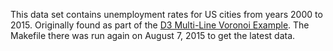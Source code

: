 This data set contains unemployment rates for US cities from years 2000 to 2015. Originally found as part of the [D3 Multi-Line Voronoi Example](http://bl.ocks.org/mbostock/8033015). The Makefile there was run again on August 7, 2015 to get the latest data.

